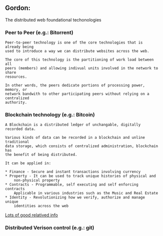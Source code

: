 
## Gordon:

The distributed web foundational techonologies 

### Peer to Peer (e.g.: Bitorrent)

    Peer-to-peer technology is one of the core technologies that is already being 
    used to introduce a way we can distribute websites across the web.

    The core of this technology is the partitioning of work load between all 
    peers (members) and allowing indivual units involved in the network to share 
    resources.

    In other words, the peers dedicate portions of processing power, memory, or 
    network bandwith to other participating peers without relying on a centralized
    authority.


### Blockchain technology (e.g.: Bitcoin)

    A Blockchain is a distributed ledger of unchangable, digitally recorded data. 

    Various kinds of data can be recorded in a blockchain and unline traditional 
    data storage, which consists of centralized administration, blockchain has 
    the benefit of being distributed.

    It can be applied in:

    * Finance - Secure and instant transactions involving currency
    * Property - It can be used to track unique histories of physical and 
        non-physical property
    * Contracts - Programmable, self executing and self enforcing contracts
        Applicable in various industries such as the Music and Real Estate
    * Identity - Revolutionizing how we verify, authorize and manage unique 
        identities across the web

[Lots of good relatived info](http://www.blockchaintechnologies.com/blockchain-applications)

### Distributed Verison control (e.g.: git)




